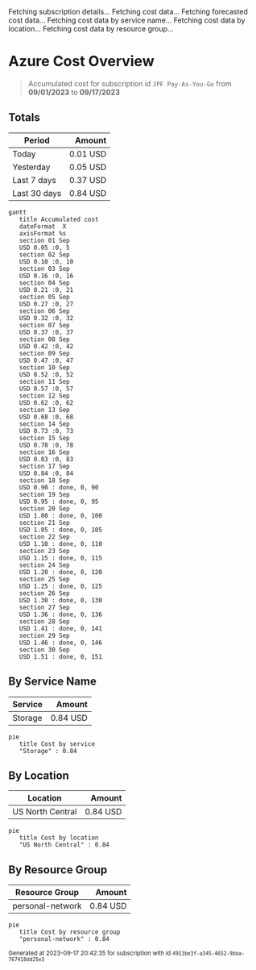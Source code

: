 Fetching subscription details...
Fetching cost data...
Fetching forecasted cost data...
Fetching cost data by service name...
Fetching cost data by location...
Fetching cost data by resource group...
# Azure Cost Overview

> Accumulated cost for subscription id `JPF Pay-As-You-Go` from **09/01/2023** to **09/17/2023**

## Totals

|Period|Amount|
|---|---:|
|Today|0.01 USD|
|Yesterday|0.05 USD|
|Last 7 days|0.37 USD|
|Last 30 days|0.84 USD|

```mermaid
gantt
   title Accumulated cost
   dateFormat  X
   axisFormat %s
   section 01 Sep
   USD 0.05 :0, 5
   section 02 Sep
   USD 0.10 :0, 10
   section 03 Sep
   USD 0.16 :0, 16
   section 04 Sep
   USD 0.21 :0, 21
   section 05 Sep
   USD 0.27 :0, 27
   section 06 Sep
   USD 0.32 :0, 32
   section 07 Sep
   USD 0.37 :0, 37
   section 08 Sep
   USD 0.42 :0, 42
   section 09 Sep
   USD 0.47 :0, 47
   section 10 Sep
   USD 0.52 :0, 52
   section 11 Sep
   USD 0.57 :0, 57
   section 12 Sep
   USD 0.62 :0, 62
   section 13 Sep
   USD 0.68 :0, 68
   section 14 Sep
   USD 0.73 :0, 73
   section 15 Sep
   USD 0.78 :0, 78
   section 16 Sep
   USD 0.83 :0, 83
   section 17 Sep
   USD 0.84 :0, 84
   section 18 Sep
   USD 0.90 : done, 0, 90
   section 19 Sep
   USD 0.95 : done, 0, 95
   section 20 Sep
   USD 1.00 : done, 0, 100
   section 21 Sep
   USD 1.05 : done, 0, 105
   section 22 Sep
   USD 1.10 : done, 0, 110
   section 23 Sep
   USD 1.15 : done, 0, 115
   section 24 Sep
   USD 1.20 : done, 0, 120
   section 25 Sep
   USD 1.25 : done, 0, 125
   section 26 Sep
   USD 1.30 : done, 0, 130
   section 27 Sep
   USD 1.36 : done, 0, 136
   section 28 Sep
   USD 1.41 : done, 0, 141
   section 29 Sep
   USD 1.46 : done, 0, 146
   section 30 Sep
   USD 1.51 : done, 0, 151
```

## By Service Name

|Service|Amount|
|---|---:|
|Storage|0.84 USD|

```mermaid
pie
   title Cost by service
   "Storage" : 0.84
```

## By Location

|Location|Amount|
|---|---:|
|US North Central|0.84 USD|

```mermaid
pie
   title Cost by location
   "US North Central" : 0.84
```

## By Resource Group

|Resource Group|Amount|
|---|---:|
|personal-network|0.84 USD|

```mermaid
pie
   title Cost by resource group
   "personal-network" : 0.84
```

<sup>Generated at 2023-09-17 20:42:35 for subscription with id `4913be3f-a345-4652-9bba-767418dd25e3`</sup>
